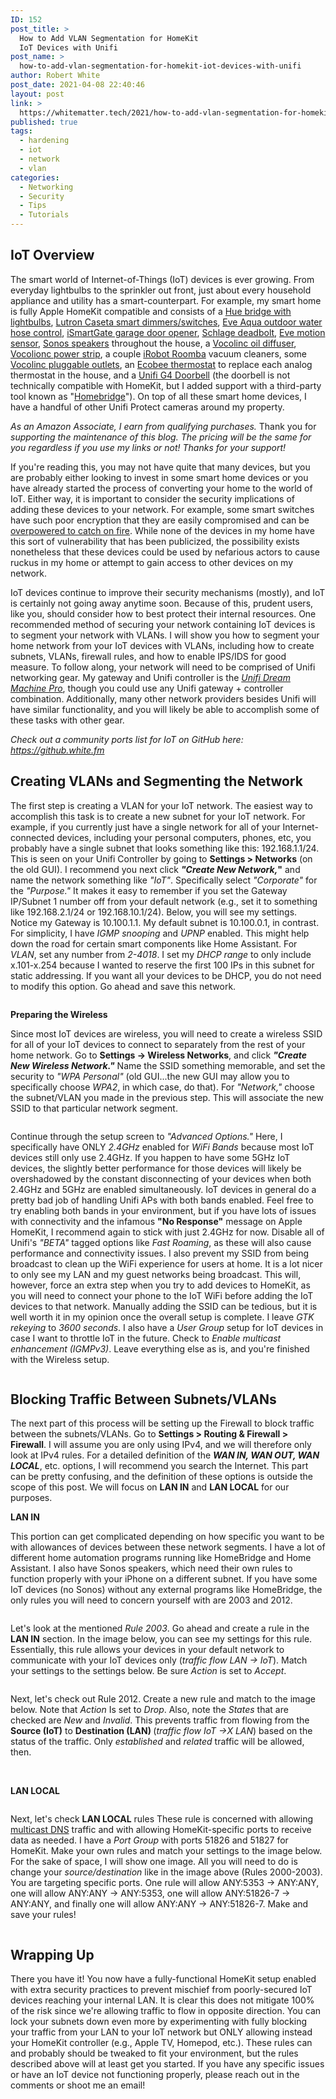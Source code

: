 ```yaml
---
ID: 152
post_title: >
  How to Add VLAN Segmentation for HomeKit
  IoT Devices with Unifi
post_name: >
  how-to-add-vlan-segmentation-for-homekit-iot-devices-with-unifi
author: Robert White
post_date: 2021-04-08 22:40:46
layout: post
link: >
  https://whitematter.tech/2021/how-to-add-vlan-segmentation-for-homekit-iot-devices-with-unifi/
published: true
tags:
  - hardening
  - iot
  - network
  - vlan
categories:
  - Networking
  - Security
  - Tips
  - Tutorials
---
```

<!-- wp:heading -->
<h2>IoT Overview</h2>
<!-- /wp:heading -->

<!-- wp:paragraph -->
<p>The smart world of Internet-of-Things (IoT) devices is ever growing. From everyday lightbulbs to the sprinkler out front, just about every household appliance and utility has a smart-counterpart. For example, my smart home is fully Apple HomeKit compatible and consists of a <a href="https://www.amazon.com/gp/product/B07XH4KDR5/ref=as_li_tl?ie=UTF8&amp;camp=1789&amp;creative=9325&amp;creativeASIN=B07XH4KDR5&amp;linkCode=as2&amp;tag=whitematter-20&amp;linkId=df6ecd2d3d2499551ee4fb509a49587b" target="_blank" rel="noreferrer noopener">Hue bridge with lightbulbs</a>, <a href="https://www.amazon.com/gp/product/B00KLAXFQA/ref=as_li_qf_asin_il_tl?ie=UTF8&amp;tag=whitematter-20&amp;creative=9325&amp;linkCode=as2&amp;creativeASIN=B00KLAXFQA&amp;linkId=7921a6374b4b40c94161f4278c1b33d8" title="https://www.amazon.com/gp/product/B00KLAXFQA/ref=as_li_qf_asin_il_tl?ie=UTF8&amp;tag=whitematter-20&amp;creative=9325&amp;linkCode=as2&amp;creativeASIN=B00KLAXFQA&amp;linkId=7921a6374b4b40c94161f4278c1b33d8" target="_blank" rel="noreferrer noopener">Lutron Caseta smart dimmers/switches</a>, <a href="https://www.amazon.com/gp/product/B08FBHCPPF/ref=as_li_tl?ie=UTF8&amp;camp=1789&amp;creative=9325&amp;creativeASIN=B08FBHCPPF&amp;linkCode=as2&amp;tag=whitematter-20&amp;linkId=5505218457879d684052765e37db35fa" title="https://www.amazon.com/gp/product/B08FBHCPPF/ref=as_li_tl?ie=UTF8&amp;camp=1789&amp;creative=9325&amp;creativeASIN=B08FBHCPPF&amp;linkCode=as2&amp;tag=whitematter-20&amp;linkId=5505218457879d684052765e37db35fa" target="_blank" rel="noreferrer noopener">Eve Aqua outdoor water hose control</a>, <a href="https://www.amazon.com/gp/product/B07Q1J7RZM/ref=as_li_tl?ie=UTF8&amp;camp=1789&amp;creative=9325&amp;creativeASIN=B07Q1J7RZM&amp;linkCode=as2&amp;tag=whitematter-20&amp;linkId=dae9862d26805fd0af1e8817bd8645c2" title="https://www.amazon.com/gp/product/B07Q1J7RZM/ref=as_li_tl?ie=UTF8&amp;camp=1789&amp;creative=9325&amp;creativeASIN=B07Q1J7RZM&amp;linkCode=as2&amp;tag=whitematter-20&amp;linkId=dae9862d26805fd0af1e8817bd8645c2">iSmartGate garage door opener</a>, <a href="https://www.amazon.com/gp/product/B00YUPE85Y/ref=as_li_tl?ie=UTF8&amp;camp=1789&amp;creative=9325&amp;creativeASIN=B00YUPE85Y&amp;linkCode=as2&amp;tag=whitematter-20&amp;linkId=f1f239d916e964e7ba0ed727e7ad4d14" title="https://www.amazon.com/gp/product/B00YUPE85Y/ref=as_li_tl?ie=UTF8&amp;camp=1789&amp;creative=9325&amp;creativeASIN=B00YUPE85Y&amp;linkCode=as2&amp;tag=whitematter-20&amp;linkId=f1f239d916e964e7ba0ed727e7ad4d14" target="_blank" rel="noreferrer noopener">Schlage deadbolt</a>, <a href="https://www.amazon.com/gp/product/B01MAV39M8/ref=as_li_tl?ie=UTF8&amp;camp=1789&amp;creative=9325&amp;creativeASIN=B01MAV39M8&amp;linkCode=as2&amp;tag=whitematter-20&amp;linkId=3c4d273460c2b1f2a7201582bb50342e" target="_blank" rel="noreferrer noopener">Eve motion sensor</a>, <a href="https://www.amazon.com/gp/product/B07W6RYRZM/ref=as_li_qf_asin_il_tl?ie=UTF8&amp;tag=whitematter-20&amp;creative=9325&amp;linkCode=as2&amp;creativeASIN=B07W6RYRZM&amp;linkId=c06286ddb9cac861e2da524be2f6acc4" target="_blank" rel="noreferrer noopener">Sonos speakers</a> throughout the house, a <a href="https://www.amazon.com/gp/product/B07HMPY7RX/ref=as_li_qf_asin_il_tl?ie=UTF8&amp;tag=whitematter-20&amp;creative=9325&amp;linkCode=as2&amp;creativeASIN=B07HMPY7RX&amp;linkId=3bc57ed9890dc0278b52db28c3d42511" target="_blank" rel="noreferrer noopener">Vocolinc oil diffuser</a>, <a href="https://www.amazon.com/gp/product/B083NFNN99/ref=as_li_qf_asin_il_tl?ie=UTF8&amp;tag=whitematter-20&amp;creative=9325&amp;linkCode=as2&amp;creativeASIN=B083NFNN99&amp;linkId=fc19219e0df43f4a1c56d63749dbad2c" target="_blank" rel="noreferrer noopener">Vocolionc power strip</a>, a couple <a href="https://www.amazon.com/gp/product/B08C4JXBPF/ref=as_li_tl?ie=UTF8&amp;camp=1789&amp;creative=9325&amp;creativeASIN=B08C4JXBPF&amp;linkCode=as2&amp;tag=whitematter-20&amp;linkId=7500e53510ab70cfb9e0d237978fe197" target="_blank" rel="noreferrer noopener">iRobot Roomba</a> vacuum cleaners, some <a href="https://www.amazon.com/gp/product/B07NJRS8TX/ref=as_li_tl?ie=UTF8&amp;camp=1789&amp;creative=9325&amp;creativeASIN=B07NJRS8TX&amp;linkCode=as2&amp;tag=whitematter-20&amp;linkId=5ab28257a60b56e62c85132b2afce653" target="_blank" rel="noreferrer noopener">Vocolinc pluggable outlets</a>, an <a href="https://www.amazon.com/gp/product/B06W56TBLN/ref=as_li_tl?ie=UTF8&amp;camp=1789&amp;creative=9325&amp;creativeASIN=B06W56TBLN&amp;linkCode=as2&amp;tag=whitematter-20&amp;linkId=59b864438ae9a389b269066a2902cdde" target="_blank" rel="noreferrer noopener">Ecobee thermostat</a> to replace each analog thermostat in the house, and a <a href="https://www.amazon.com/gp/product/B08L3X9ZZX/ref=as_li_tl?ie=UTF8&amp;camp=1789&amp;creative=9325&amp;creativeASIN=B08L3X9ZZX&amp;linkCode=as2&amp;tag=whitematter-20&amp;linkId=19dd1b06c1c8884232de18bc438fefa1" target="_blank" rel="noreferrer noopener">Unifi G4 Doorbell</a> (the doorbell is not technically compatible with HomeKit, but I added support with a third-party tool known as "<a href="https://homebridge.io/" target="_blank" rel="noreferrer noopener">Homebridge</a>"). On top of all these smart home devices, I have a handful of other Unifi Protect cameras around my property. </p>
<!-- /wp:paragraph -->

<!-- wp:paragraph -->
<p><meta charset="utf-8"><em>As an Amazon Associate, I earn from qualifying purchases.</em> Thank you for<em> supporting the maintenance of this blog. The pricing will be the same for you regardless if you use my links or not! Thanks for your support!</em> </p>
<!-- /wp:paragraph -->

<!-- wp:paragraph -->
<p>If you're reading this, you may not have quite that many devices, but you are probably either looking to invest in some smart home devices or you have already started the process of converting your home to the world of IoT. Either way, it is important to consider the security implications of adding these devices to your network. For example, some smart switches have such poor encryption that they are easily compromised and can be <a href="https://www.komando.com/security-privacy/smart-plugs-hacked/757290/" target="_blank" rel="noreferrer noopener">overpowered to catch on fire</a>. While none of the devices in my home have this sort of vulnerability that has been publicized, the possibility exists nonetheless that these devices could be used by nefarious actors to cause ruckus in my home or attempt to gain access to other devices on my network. </p>
<!-- /wp:paragraph -->

<!-- wp:paragraph -->
<p>IoT devices continue to improve their security mechanisms (mostly), and IoT is certainly not going away anytime soon. Because of this, prudent users, like you, should consider how to best protect their internal resources. One recommended method of securing your network containing IoT devices is to segment your network with VLANs. I will show you how to segment your home network from your IoT devices with VLANs, including how to create subnets, VLANs, firewall rules, and how to enable IPS/IDS for good measure. To follow along, your network will need to be comprised of Unifi networking gear. My gateway and Unifi controller is the <em><a href="https://www.amazon.com/gp/product/B086967C9X/ref=as_li_tl?ie=UTF8&amp;camp=1789&amp;creative=9325&amp;creativeASIN=B086967C9X&amp;linkCode=as2&amp;tag=whitematter-20&amp;linkId=4fc0624a437d4bfe761f2ebb02ca61bd" target="_blank" rel="noreferrer noopener">Unifi Dream Machine Pro</a></em>, though you could use any Unifi gateway + controller combination. Additionally, many other network providers besides Unifi will have similar functionality, and you will likely be able to accomplish some of these tasks with other gear.</p>
<!-- /wp:paragraph -->

<!-- wp:paragraph -->
<p><em>Check out a community ports list for IoT on GitHub here: <a href="https://github.com/RobertDWhite/IoT-ports" target="_blank" rel="noreferrer noopener">https://github.white.fm</a></em></p>
<!-- /wp:paragraph -->

<!-- wp:heading -->
<h2><strong>Creating VLANs and Segmenting the Network</strong></h2>
<!-- /wp:heading -->

<!-- wp:paragraph -->
<p></p>
<!-- /wp:paragraph -->

<!-- wp:paragraph -->
<p>The first step is creating a VLAN for your IoT network. The easiest way to accomplish this task is to create a new subnet for your IoT network. For example, if you currently just have a single network for all of your Internet-connected devices, including your personal computers, phones, etc, you probably have a single subnet that looks something like this: 192.168.1.1/24. This is seen on your Unifi Controller by going to <strong>Settings &gt; Networks</strong> (on the old GUI). I recommend you next click <strong><em>"Create New Network,</em>"</strong> and name the network something like <em>"IoT"</em>. Specifically select <em>"Corporate"</em> for the <em>"Purpose."</em> It makes it easy to remember if you set the Gateway IP/Subnet 1 number off from your default network (e.g., set it to something like 192.168.2.1/24 or 192.168.10.1/24). Below, you will see my settings. Notice my Gateway is 10.100.1.1. My default subnet is 10.100.0.1, in contrast. For simplicity, I have <em>IGMP snooping </em>and <em>UPNP</em> enabled. This might help down the road for certain smart components like Home Assistant. For <em>VLAN</em>, set any number from <em>2-4018</em>. I set my <em>DHCP range</em> to only include x.101-x.254 because I wanted to reserve the first 100 IPs in this subnet for static addressing. If you want all your devices to be DHCP, you do not need to modify this option. Go ahead and save this network. </p>
<!-- /wp:paragraph -->

<!-- wp:image {"id":156,"sizeSlug":"large","linkDestination":"none"} -->
<figure class="wp-block-image size-large"><img src="https://whitematter.tech/wp-content/uploads/2021/04/Screen-Shot-2021-04-08-at-3.03.01-PM-1024x879.png" alt="" class="wp-image-156"/></figure>
<!-- /wp:image -->

<!-- wp:paragraph -->
<p><strong>Preparing the Wireless</strong></p>
<!-- /wp:paragraph -->

<!-- wp:paragraph -->
<p>Since most IoT devices are wireless, you will need to create a wireless SSID for all of your IoT devices to connect to separately from the rest of your home network. Go to <strong>Settings -&gt; Wireless Networks</strong>, and click <strong><em>"Create New Wireless Network."</em></strong> Name the SSID something memorable, and set the security to <em>"WPA Personal"</em> (old GUI...the new GUI may allow you to specifically choose <em>WPA2</em>, in which case, do that). For<em> "Network,"</em> choose the subnet/VLAN you made in the previous step. This will associate the new SSID to that particular network segment.</p>
<!-- /wp:paragraph -->

<!-- wp:image {"id":159,"sizeSlug":"large","linkDestination":"none"} -->
<figure class="wp-block-image size-large"><img src="https://whitematter.tech/wp-content/uploads/2021/04/Screen-Shot-2021-04-08-at-3.16.16-PM-1024x557.png" alt="" class="wp-image-159"/></figure>
<!-- /wp:image -->

<!-- wp:paragraph -->
<p>Continue through the setup screen to <em>"Advanced Options."</em> Here, I specifically have ONLY <em>2.4GHz</em> enabled for <em>WiFi Bands</em> because most IoT devices still only use 2.4GHz. If you happen to have some 5GHz IoT devices, the slightly better performance for those devices will likely be overshadowed by the constant disconnecting of your devices when both 2.4GHz and 5GHz are enabled simultaneously. IoT devices in general do a pretty bad job of handling Unifi APs with both bands enabled. Feel free to try enabling both bands in your environment, but if you have lots of issues with connectivity and the infamous <strong><span class="has-inline-color has-vivid-red-color">"No Response"</span></strong> message on Apple HomeKit, I recommend again to stick with just 2.4GHz for now. Disable all of Unifi's <em>"BETA"</em> tagged options like <em>Fast Roaming</em>, as these will also cause performance and connectivity issues. I also prevent my SSID from being broadcast to clean up the WiFi experience for users at home. It is a lot nicer to only see my LAN and my guest networks being broadcast. This will, however, force an extra step when you try to add devices to HomeKit, as you will need to connect your phone to the IoT WiFi before adding the IoT devices to that network. Manually adding the SSID can be tedious, but it is well worth it in my opinion once the overall setup is complete. I leave <em>GTK rekeying</em> to <em>3600 seconds</em>. I also have a <em>User Group </em>setup for IoT devices in case I want to throttle IoT in the future. Check to <em>Enable multicast enhancement (IGMPv3)</em>. Leave everything else as is, and you're finished with the Wireless setup.</p>
<!-- /wp:paragraph -->

<!-- wp:image {"id":158,"sizeSlug":"large","linkDestination":"none"} -->
<figure class="wp-block-image size-large"><img src="https://whitematter.tech/wp-content/uploads/2021/04/Screen-Shot-2021-04-08-at-3.15.50-PM-869x1024.png" alt="" class="wp-image-158"/></figure>
<!-- /wp:image -->

<!-- wp:heading -->
<h2><strong>Blocking Traffic Between Subnets/VLANs</strong></h2>
<!-- /wp:heading -->

<!-- wp:paragraph -->
<p>The next part of this process will be setting up the Firewall to block traffic between the subnets/VLANs. Go to <strong>Settings &gt; Routing &amp; Firewall &gt; Firewall</strong>. I will assume you are only using IPv4, and we will therefore only look at IPv4 rules. For a detailed definition of the <em><strong>WAN IN, WAN OUT, WAN LOCAL</strong></em>, etc. options, I will recommend you search the Internet. This part can be pretty confusing, and the definition of these options is outside the scope of this post. We will focus on <strong>LAN IN</strong> and <strong>LAN LOCAL</strong> for our purposes.</p>
<!-- /wp:paragraph -->

<!-- wp:paragraph -->
<p><strong>LAN IN</strong></p>
<!-- /wp:paragraph -->

<!-- wp:paragraph -->
<p>This portion can get complicated depending on how specific you want to be with allowances of devices between these network segments. I have a lot of different home automation programs running like HomeBridge and Home Assistant. I also have Sonos speakers, which need their own rules to function properly with your iPhone on a different subnet. If you have some IoT devices (no Sonos) without any external programs like HomeBridge, the only rules you will need to concern yourself with are 2003 and 2012. </p>
<!-- /wp:paragraph -->

<!-- wp:image {"id":162,"sizeSlug":"large","linkDestination":"none"} -->
<figure class="wp-block-image size-large"><img src="https://whitematter.tech/wp-content/uploads/2021/04/Screen-Shot-2021-04-08-at-3.48.20-PM-1024x335.png" alt="" class="wp-image-162"/></figure>
<!-- /wp:image -->

<!-- wp:paragraph -->
<p>Let's look at the mentioned <em>Rule 2003</em>. Go ahead and create a rule in the <strong>LAN IN</strong> section. In the image below, you can see my settings for this rule. Essentially, this rule allows your devices in your default network to communicate with your IoT devices only (<em>traffic flow LAN -&gt; IoT</em>). Match your settings to the settings below. Be sure <em>Action</em> is set to <em>Accept</em>.</p>
<!-- /wp:paragraph -->

<!-- wp:image {"id":163,"sizeSlug":"large","linkDestination":"none"} -->
<figure class="wp-block-image size-large"><img src="https://whitematter.tech/wp-content/uploads/2021/04/Screen-Shot-2021-04-08-at-3.49.12-PM-1024x715.png" alt="" class="wp-image-163"/></figure>
<!-- /wp:image -->

<!-- wp:paragraph -->
<p>Next, let's check out Rule 2012. Create a new rule and match to the image below. Note that <em>Action </em>Is set to <em>Drop</em>. Also, note the <em>States</em> that are checked are <em>New</em> and <em>Invalid</em>. This prevents traffic from flowing from the <strong>Source (IoT)</strong> to <strong>Destination (LAN) </strong>(<em>traffic flow IoT -&gt;X LAN</em>) based on the status of the traffic. Only <em>established</em> and <em>related</em> traffic will be allowed, then.</p>
<!-- /wp:paragraph -->

<!-- wp:image {"id":166,"sizeSlug":"large","linkDestination":"none"} -->
<figure class="wp-block-image size-large"><img src="https://whitematter.tech/wp-content/uploads/2021/04/Screen-Shot-2021-04-08-at-4.00.57-PM-1013x1024.png" alt="" class="wp-image-166"/></figure>
<!-- /wp:image -->

<!-- wp:paragraph -->
<p><strong><br>LAN LOCAL</strong></p>
<!-- /wp:paragraph -->

<!-- wp:image {"id":161,"sizeSlug":"large","linkDestination":"none"} -->
<figure class="wp-block-image size-large"><img src="https://whitematter.tech/wp-content/uploads/2021/04/Screen-Shot-2021-04-08-at-3.44.52-PM-1024x209.png" alt="" class="wp-image-161"/></figure>
<!-- /wp:image -->

<!-- wp:paragraph -->
<p>Next, let's check <strong>LAN LOCAL</strong> rules These rule is concerned with allowing <a href="https://www.ionos.com/digitalguide/server/know-how/multicast-dns/" target="_blank" rel="noreferrer noopener">multicast DNS</a> traffic and with allowing HomeKit-specific ports to receive data as needed. I have a <em>Port Group</em> with ports 51826 and 51827 for HomeKit. Make your own rules and match your settings to the image below. For the sake of space, I will show one image. All you will need to do is change your <em>source/destination</em> like in the image above (Rules 2000-2003). You are targeting specific ports. One rule will allow ANY:5353 -&gt; ANY:ANY, one will allow ANY:ANY -&gt; ANY:5353, one will allow ANY:51826-7 -&gt; ANY:ANY, and finally one will allow ANY:ANY -&gt; ANY:51826-7. Make and save your rules!</p>
<!-- /wp:paragraph -->

<!-- wp:image {"id":167,"sizeSlug":"large","linkDestination":"none"} -->
<figure class="wp-block-image size-large"><img src="https://whitematter.tech/wp-content/uploads/2021/04/Screen-Shot-2021-04-08-at-4.09.28-PM-1024x884.png" alt="" class="wp-image-167"/></figure>
<!-- /wp:image -->

<!-- wp:heading -->
<h2>Wrapping Up</h2>
<!-- /wp:heading -->

<!-- wp:paragraph -->
<p>There you have it! You now have a fully-functional HomeKit setup enabled with extra security practices to prevent mischief from poorly-secured IoT devices reaching your internal LAN. It is clear this does not mitigate 100% of the risk since we're allowing traffic to flow in opposite direction. You can lock your subnets down even more by experimenting with fully blocking your traffic from your LAN to your IoT network but ONLY allowing instead your HomeKit controller (e.g., Apple TV, Homepod, etc.). These rules can and probably should be tweaked to fit your environment, but the rules described above will at least get you started. If you have any specific issues or have an IoT device not functioning properly, please reach out in the comments or shoot me an email!</p>
<!-- /wp:paragraph -->